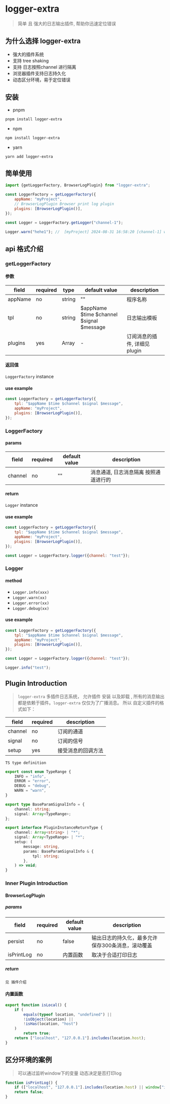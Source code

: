 # logger-extra

> 简单 且 强大的日志输出插件, 帮助你迅速定位错误

## 为什么选择 logger-extra

- 强大的插件系统
- 支持 tree shaking
- 支持 日志按照channel 进行隔离
- 浏览器插件支持日志持久化
- 动态区分环境，易于定位错误

## 安装

- pnpm

```shell
pnpm install logger-extra
```

- npm

```shell
npm install logger-extra
```

- yarn

```shell
yarn add logger-extra
```

## 简单使用

```javascript
import {getLoggerFactory, BrowserLogPlugin} from "logger-extra";

const LoggerFactory = getLoggerFactory({
    appName: "myProject",
    // BrowserLogPlugin Browser print log plugin 
    plugins: [BrowserLogPlugin()],
});

const Logger = LoggerFactory.getLogger("channel-1");

Logger.warn("hehe1"); //  [myProject] 2024-08-31 16:58:20 [channel-1] warn hehe1
```

## api 格式介绍

### getLoggerFactory

#### 参数

| field   | required | type            | default value                            | description         |
|---------|----------|-----------------|------------------------------------------|---------------------|
| appName | no       | string          | ""                                       | 程序名称                |
| tpl     | no       | string          | $appName $time $channel $signal $message | 日志输出模板              |
| plugins | yes      | Array<Function> | -                                        | 订阅消息的插件, 详细见 plugin |

#### 返回值

`LoggerFactory` instance

#### use example

```javascript
const LoggerFactory = getLoggerFactory({
    tpl: "$appName $time $channel $signal $message",
    appName: "myProject",
    plugins: [BrowserLogPlugin()],
});
```

### LoggerFactory

#### params

| field   | required | default value | description          |
|---------|----------|---------------|----------------------|
| channel | no       | ""            | 消息通道, 日志消息隔离 按照通道进行的 |

#### return

`Logger` instance

#### use example

```javascript
const LoggerFactory = getLoggerFactory({
    tpl: "$appName $time $channel $signal $message",
    appName: "myProject",
    plugins: [BrowserLogPlugin()],
});

const Logger = LoggerFactory.logger({channel: "test"});
```

### Logger

#### method

- `Logger.info(xxx)`
- `Logger.warn(xx)`
- `Logger.error(xx)`
- `Logger.debug(xx)`

#### use example

```javascript
const LoggerFactory = getLoggerFactory({
    tpl: "$appName $time $channel $signal $message",
    appName: "myProject",
    plugins: [BrowserLogPlugin()],
});

const Logger = LoggerFactory.logger({channel: "test"});

Logger.info("test");
```

## Plugin Introduction

> `logger-extra` 多插件日志系统， 允许插件 安装 以及卸载
> , 所有的消息输出都是依赖于插件。`logger-extra` 仅仅为了广播消息。
> 所以 自定义插件的格式如下：

| field   | required | description |
|---------|----------|-------------|
| channel | no       | 订阅的通道       |
| signal  | no       | 订阅的信号       |
| setup   | yes      | 接受消息的回调方法   |

`TS type definition`

```typescript
export const enum TypeRange {
    INFO = "info",
    ERROR = "error",
    DEBUG = "debug",
    WARN = "warn",
}

export type BaseParamSignalInfo = {
    channel: string;
    signal: Array<TypeRange>;
};

export interface PluginInstanceReturnType {
    channel: Array<string> | "*";
    signal: Array<TypeRange> | "*";
    setup: (
        message: string,
        params: BaseParamSignalInfo & {
            tpl: string;
        },
    ) => void;
}
```

### Inner Plugin Introduction

#### BrowserLogPlugin

##### params

| field      | required | default value | description                |
|------------|----------|---------------|----------------------------|
| persist    | no       | false         | 输出日志的持久化，最多允许保存300条消息，滚动覆盖 |
| isPrintLog | no       | 内置函数          | 取决于合适打印日志                  |

##### return

`见 插件介绍`

#### 内置函数

```typescript
export function isLocal() {
    if (
        equals(typeof location, "undefined") ||
        !isObject(location) ||
        !isHas(location, "host")
    )
        return true;
    return ["localhost", "127.0.0.1"].includes(location.host);
}
```

## 区分环境的案例

> 可以通过监听window下的变量 动态决定是否打印log

```javascript
function isPrintLog() {
    if (["localhost", "127.0.0.1"].includes(location.host) || window["isPrintLog"] == 1) return true;
    return false;
}
```